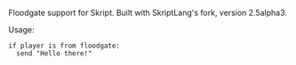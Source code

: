 Floodgate support for Skript. Built with SkriptLang's fork, version 2.5alpha3. 

Usage:

```
if player is from floodgate:
  send "Hello there!"
```
